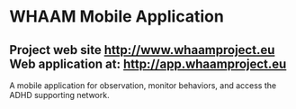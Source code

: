 WHAAM Mobile Application
=======

Project web site http://www.whaamproject.eu
Web application at: http://app.whaamproject.eu
-----------

A mobile application for observation, monitor behaviors, and access the ADHD supporting network.